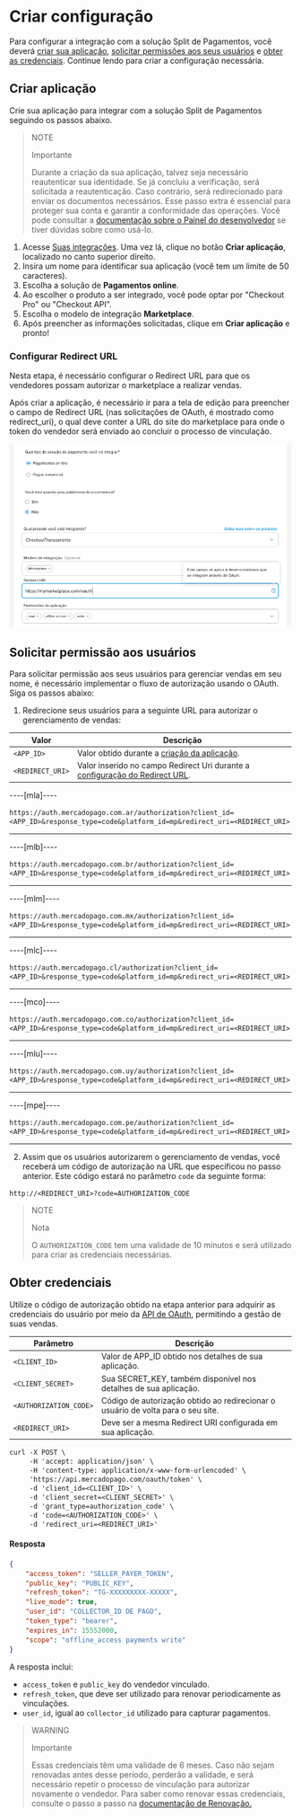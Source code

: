 # Criar configuração

Para configurar a integração com a solução Split de Pagamentos, você deverá [criar sua aplicação](#bookmark_criar_aplicação), [solicitar permissões aos seus usuários](#bookmark_solicitar_permissão_aos_usuários) e [obter as credenciais](#bookmark_obter_credenciais). Continue lendo para criar a configuração necessária.

## Criar aplicação

Crie sua aplicação para integrar com a solução Split de Pagamentos seguindo os passos abaixo. 

   > NOTE
   >
   > Importante
   >
   > Durante a criação da sua aplicação, talvez seja necessário reautenticar sua identidade. Se já concluiu a verificação, será solicitada a reautenticação. Caso contrário, será redirecionado para enviar os documentos necessários. Esse passo extra é essencial para proteger sua conta e garantir a conformidade das operações. Você pode consultar a [documentação sobre o Painel do desenvolvedor](/developers/pt/docs/split-payment/additional-content/your-integrations/dashboard) se tiver dúvidas sobre como usá-lo.

1. Acesse [Suas integrações](https://www.mercadopago.com.br/developers/panel/app). Uma vez lá, clique no botão **Criar aplicação**, localizado no canto superior direito.
2. Insira um nome para identificar sua aplicação (você tem um limite de 50 caracteres).
3. Escolha a solução de **Pagamentos online**.
4. Ao escolher o produto a ser integrado, você pode optar por "Checkout Pro" ou "Checkout API".
5. Escolha o modelo de integração **Marketplace**.
6. Após preencher as informações solicitadas, clique em **Criar aplicação** e pronto!

### Configurar Redirect URL

Nesta etapa, é necessário configurar o Redirect URL para que os vendedores possam autorizar o marketplace a realizar vendas. 

Após criar a aplicação, é necessário ir para a tela de edição para preencher o campo de Redirect URL (nas solicitações de OAuth, é mostrado como redirect_uri), o qual deve conter a URL do site do marketplace para onde o token do vendedor será enviado ao concluir o processo de vinculação.

![Redirect URL](/images/split-payment/redirect-url-pt-br.png)

## Solicitar permissão aos usuários

Para solicitar permissão aos seus usuários para gerenciar vendas em seu nome, é necessário implementar o fluxo de autorização usando o OAuth. Siga os passos abaixo:

1. Redirecione seus usuários para a seguinte URL para autorizar o gerenciamento de vendas:

| Valor              | Descrição                                                                                                              |
|--------------------------|----------------------------------------------------------------------------------------------------------------------|
| `<APP_ID>`               | Valor obtido durante a [criação da aplicação](/developers/pt/docs/split-payment/integration-configuration/create-application).      |
| `<REDIRECT_URI>`         | Valor inserido no campo Redirect Uri durante a [configuração do Redirect URL](/developers/pt/docs/split-payment/integration-configuration/create-application). |

----[mla]----
```curl
https://auth.mercadopago.com.ar/authorization?client_id=<APP_ID>&response_type=code&platform_id=mp&redirect_uri=<REDIRECT_URI>
```

------------
----[mlb]----
```curl
https://auth.mercadopago.com.br/authorization?client_id=<APP_ID>&response_type=code&platform_id=mp&redirect_uri=<REDIRECT_URI>
```
     
------------
----[mlm]----
```curl
https://auth.mercadopago.com.mx/authorization?client_id=<APP_ID>&response_type=code&platform_id=mp&redirect_uri=<REDIRECT_URI>
```
     
------------
----[mlc]----
```curl
https://auth.mercadopago.cl/authorization?client_id=<APP_ID>&response_type=code&platform_id=mp&redirect_uri=<REDIRECT_URI>
```
     
------------
----[mco]----
```curl
https://auth.mercadopago.com.co/authorization?client_id=<APP_ID>&response_type=code&platform_id=mp&redirect_uri=<REDIRECT_URI>
```
     
------------
----[mlu]----
```curl
https://auth.mercadopago.com.uy/authorization?client_id=<APP_ID>&response_type=code&platform_id=mp&redirect_uri=<REDIRECT_URI>
```
     
------------
----[mpe]----
```curl
https://auth.mercadopago.com.pe/authorization?client_id=<APP_ID>&response_type=code&platform_id=mp&redirect_uri=<REDIRECT_URI>
```
     
------------


2. Assim que os usuários autorizarem o gerenciamento de vendas, você receberá um código de autorização na URL que especificou no passo anterior. Este código estará no parâmetro `code` da seguinte forma:

```curl
http://<REDIRECT_URI>?code=AUTHORIZATION_CODE
```

> NOTE
>
> Nota
>
> O `AUTHORIZATION_CODE` tem uma validade de 10 minutos e será utilizado para criar as credenciais necessárias.

## Obter credenciais

Utilize o código de autorização obtido na etapa anterior para adquirir as credenciais do usuário por meio da [API de OAuth](/developers/pt/reference/oauth/_oauth_token/post), permitindo a gestão de suas vendas.

| Parâmetro                | Descrição                                                                                      |
|--------------------------|--------------------------------------------------------------------------------------------------|
| `<CLIENT_ID>`            | Valor de APP_ID obtido nos detalhes de sua aplicação.                                      |
| `<CLIENT_SECRET>`        | Sua SECRET_KEY, também disponível nos detalhes de sua aplicação.                              |
| `<AUTHORIZATION_CODE>`   | Código de autorização obtido ao redirecionar o usuário de volta para o seu site.                     |
| `<REDIRECT_URI>`         | Deve ser a mesma Redirect URI configurada em sua aplicação.                                     |

```curl
curl -X POST \
     -H 'accept: application/json' \
     -H 'content-type: application/x-www-form-urlencoded' \
     'https://api.mercadopago.com/oauth/token' \
     -d 'client_id=<CLIENT_ID>' \
     -d 'client_secret=<CLIENT_SECRET>' \
     -d 'grant_type=authorization_code' \
     -d 'code=<AUTHORIZATION_CODE>' \
     -d 'redirect_uri=<REDIRECT_URI>'
```

#### Resposta

```json
{
    "access_token": "SELLER_PAYER_TOKEN",
    "public_key": "PUBLIC_KEY",
    "refresh_token": "TG-XXXXXXXXX-XXXXX",
    "live_mode": true,
    "user_id": "COLLECTOR_ID DE PAGO",
    "token_type": "bearer",
    "expires_in": 15552000,
    "scope": "offline_access payments write"
}
```

A resposta inclui:
- `access_token` e `public_key` do vendedor vinculado.
- `refresh_token`, que deve ser utilizado para renovar periodicamente as vinculações.
- `user_id`, igual ao `collector_id` utilizado para capturar pagamentos.

> WARNING
>
> Importante
>
> Essas credenciais têm uma validade de 6 meses. Caso não sejam renovadas antes desse período, perderão a validade, e será necessário repetir o processo de vinculação para autorizar novamente o vendedor. Para saber como renovar essas credenciais, consulte o passo a passo na [documentação de Renovação.](/developers/pt/docs/split-payment/additional-content/security/oauth/renewal)